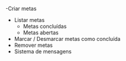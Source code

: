 -Criar metas
- Listar metas
    - Metas concluídas
    - Metas abertas
- Marcar / Desmarcar metas como concluída
- Remover metas
- Sistema de mensagens